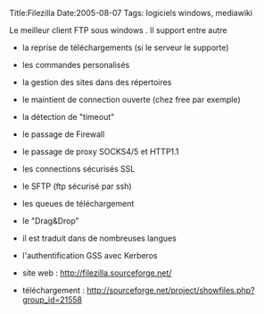 Title:Filezilla
Date:2005-08-07
Tags: logiciels windows,  mediawiki

Le meilleur client FTP sous windows . Il support entre autre

-   la reprise de téléchargements (si le serveur le supporte)
-   les commandes personalisés
-   la gestion des sites dans des répertoires
-   le maintient de connection ouverte (chez free par exemple)
-   la détection de "timeout"
-   le passage de Firewall
-   le passage de proxy SOCKS4/5 et HTTP1.1
-   les connections sécurisés SSL
-   le SFTP (ftp sécurisé par ssh)
-   les queues de téléchargement
-   le "Drag&Drop"
-   il est traduit dans de nombreuses langues
-   l'authentification GSS avec Kerberos

-   site web : <http://filezilla.sourceforge.net/>
-   téléchargement :
    <http://sourceforge.net/project/showfiles.php?group_id=21558>

